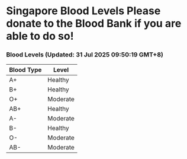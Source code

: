 Singapore Blood Levels
 Please donate to the Blood Bank if you are able to do so!
================================================================================================================================

### Blood Levels (Updated: 31 Jul 2025 09:50:19 GMT+8)
| Blood Type | Level     |
|------------|-----------|
| A+     | Healthy |
| B+     | Healthy |
| O+     | Moderate |
| AB+     | Healthy |
| A-     | Moderate |
| B-     | Healthy |
| O-     | Moderate |
| AB-     | Moderate |
